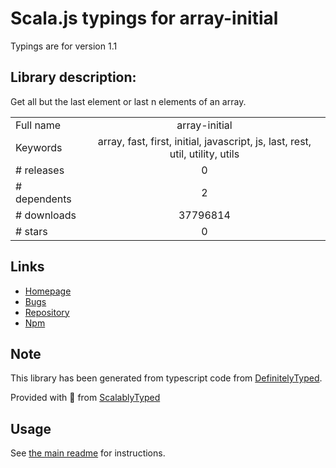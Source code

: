 
# Scala.js typings for array-initial

Typings are for version 1.1

## Library description:
Get all but the last element or last n elements of an array.

|                    |                 |
| ------------------ | :-------------: |
| Full name          | array-initial |
| Keywords           | array, fast, first, initial, javascript, js, last, rest, util, utility, utils |
| # releases         | 0 |
| # dependents       | 2 |
| # downloads        | 37796814 |
| # stars            | 0 |

## Links
- [Homepage](https://github.com/jonschlinkert/array-initial)
- [Bugs](https://github.com/jonschlinkert/array-initial/issues)
- [Repository](https://github.com/jonschlinkert/array-initial)
- [Npm](https://www.npmjs.com/package/array-initial)
    


## Note
This library has been generated from typescript code from [DefinitelyTyped](https://definitelytyped.org).

Provided with :purple_heart: from [ScalablyTyped](https://github.com/oyvindberg/ScalablyTyped)

## Usage
See [the main readme](../../readme.md) for instructions.



